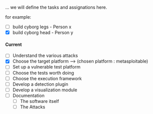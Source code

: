 ... we will define the tasks and assignations here.

for example:
- [ ] build cyborg legs - Person x
- [x] build cyborg head - Person y

#### Current
- [ ] Understand the various attacks
- [x] Choose the target platform --> (chosen platform : metasploitable)
- [ ] Set up a vulnerable test platform
- [ ] Choose the tests worth doing
- [ ] Choose the execution framework
- [ ] Develop a detection plugin
- [ ] Develop a visualization module
- [ ] Documentation 
    - [ ] The software itself
    - [ ] The Attacks